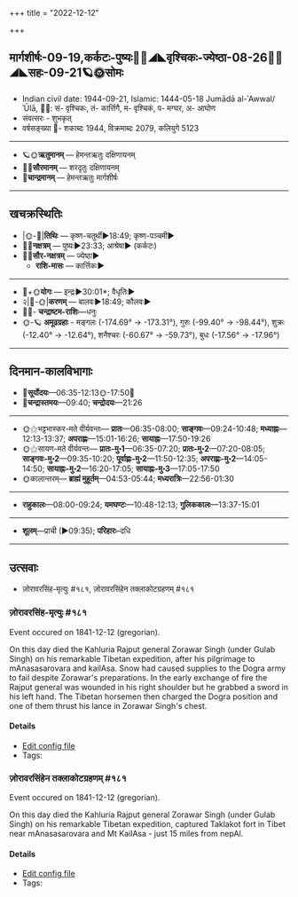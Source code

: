 +++
title = "2022-12-12"

+++
## मार्गशीर्षः-09-19,कर्कटः-पुष्यः🌛🌌◢◣वृश्चिकः-ज्येष्ठा-08-26🌌🌞◢◣सहः-09-21🪐🌞सोमः
- Indian civil date: 1944-09-21, Islamic: 1444-05-18 Jumādā al-ʾAwwal/ʾŪlā, 🌌🌞: सं- वृश्चिकः, तं- कार्त्तिगै, म- वृश्चिकं, प- मग्घर, अ- आघोण
- संवत्सरः - शुभकृत्
- वर्षसङ्ख्या 🌛- शकाब्दः 1944, विक्रमाब्दः 2079, कलियुगे 5123
___________________
- 🪐🌞**ऋतुमानम्** — हेमन्तऋतुः दक्षिणायनम्
- 🌌🌞**सौरमानम्** — शरदृतुः दक्षिणायनम्
- 🌛**चान्द्रमानम्** — हेमन्तऋतुः मार्गशीर्षः
___________________


## खचक्रस्थितिः
- |🌞-🌛|**तिथिः** — कृष्ण-चतुर्थी►18:49; कृष्ण-पञ्चमी►  
- 🌌🌛**नक्षत्रम्** — पुष्यः►23:33; आश्रेषा► (कर्कटः)  
- 🌌🌞**सौर-नक्षत्रम्** — ज्येष्ठा►  
  - **राशि-मासः** — कार्त्तिकः► 
___________________
- 🌛+🌞**योगः** — इन्द्रः►30:01*; वैधृतिः►  
- २|🌛-🌞|**करणम्** — बालवः►18:49; कौलवः►  
- 🌌🌛- **चन्द्राष्टम-राशिः**—धनुः  
- 🌞-🪐 **अमूढग्रहाः** - मङ्गलः (-174.69° → -173.31°), गुरुः (-99.40° → -98.44°), शुक्रः (-12.40° → -12.64°), शनैश्चरः (-60.67° → -59.73°), बुधः (-17.56° → -17.96°)
___________________


## दिनमान-कालविभागाः
- 🌅**सूर्योदयः**—06:35-12:13🌞️-17:50🌇  
- 🌛**चन्द्रास्तमयः**—09:40; **चन्द्रोदयः**—21:26  
___________________
- 🌞⚝भट्टभास्कर-मते वीर्यवन्तः— **प्रातः**—06:35-08:00; **साङ्गवः**—09:24-10:48; **मध्याह्नः**—12:13-13:37; **अपराह्णः**—15:01-16:26; **सायाह्नः**—17:50-19:26  
- 🌞⚝सायण-मते वीर्यवन्तः— **प्रातः-मु॰1**—06:35-07:20; **प्रातः-मु॰2**—07:20-08:05; **साङ्गवः-मु॰2**—09:35-10:20; **पूर्वाह्णः-मु॰2**—11:50-12:35; **अपराह्णः-मु॰2**—14:05-14:50; **सायाह्नः-मु॰2**—16:20-17:05; **सायाह्नः-मु॰3**—17:05-17:50  
- 🌞कालान्तरम्— **ब्राह्मं मुहूर्तम्**—04:53-05:44; **मध्यरात्रिः**—22:56-01:30  
___________________
- **राहुकालः**—08:00-09:24; **यमघण्टः**—10:48-12:13; **गुलिककालः**—13:37-15:01  
___________________
- **शूलम्**—प्राची (►09:35); **परिहारः**–दधि  
___________________

## उत्सवाः
- ज़ोरावरसिंह-मृत्युः #१८१, ज़ोरावरसिंहेन तक्लाकोटग्रहणम् #१८१
### ज़ोरावरसिंह-मृत्युः #१८१

Event occured on 1841-12-12 (gregorian). 

On this day died the Kahluria Rajput general Zorawar Singh (under Gulab Singh) on his remarkable Tibetan expedition, after his pilgrimage to mAnasasarovara and kailAsa. Snow had caused supplies to the Dogra army to fail despite Zorawar's preparations. In the early exchange of fire the Rajput general was wounded in his right shoulder but he grabbed a sword in his left hand. The Tibetan horsemen then charged the Dogra position and one of them thrust his lance in Zorawar Singh's chest.

#### Details
- [Edit config file](https://github.com/jyotisham/adyatithi/blob/master/mahApuruSha/xatra-later/gregorian/day/12/12/zorAvara-siMha-mRtyuH.toml)
- Tags: 


### ज़ोरावरसिंहेन तक्लाकोटग्रहणम् #१८१

Event occured on 1841-12-12 (gregorian). 

On this day died the Kahluria Rajput general Zorawar Singh (under Gulab Singh) on his remarkable Tibetan expedition, captured Taklakot fort in Tibet near mAnasasarovara and Mt KailAsa - just 15 miles from nepAl.

#### Details
- [Edit config file](https://github.com/jyotisham/adyatithi/blob/master/mahApuruSha/xatra-later/gregorian/day/12/12/zorAvara-siMheNa_taklakoTa-grahaNam.toml)
- Tags: 


